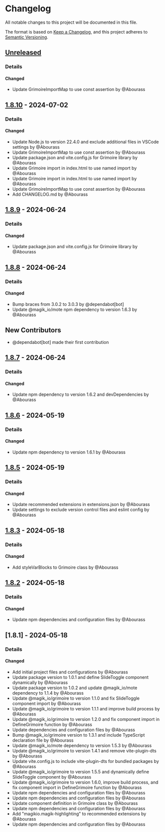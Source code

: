 # Changelog

All notable changes to this project will be documented in this file.

The format is based on [Keep a Changelog](https://keepachangelog.com/en/1.0.0/),
and this project adheres to [Semantic Versioning](https://semver.org/spec/v2.0.0.html).

## [Unreleased]
### Details
#### Changed
- Update GrimoireImportMap to use const assertion by @Abourass

## [1.8.10] - 2024-07-02
### Details
#### Changed
- Update Node.js to version 22.4.0 and exclude additional files in VSCode settings by @Abourass
- Update GrimoireImportMap to use const assertion by @Abourass
- Update package.json and vite.config.js for Grimoire library by @Abourass
- Update Grimoire import in index.html to use named import by @Abourass
- Update Grimoire import in index.html to use named import by @Abourass
- Update GrimoireImportMap to use const assertion by @Abourass
- Add CHANGELOG.md by @Abourass

## [1.8.9] - 2024-06-24
### Details
#### Changed
- Update package.json and vite.config.js for Grimoire library by @Abourass

## [1.8.8] - 2024-06-24
### Details
#### Changed
- Bump braces from 3.0.2 to 3.0.3 by @dependabot[bot]
- Update @magik_io/mote npm dependency to version 1.6.3 by @Abourass

## New Contributors
* @dependabot[bot] made their first contribution
## [1.8.7] - 2024-06-24
### Details
#### Changed
- Update npm dependency to version 1.6.2 and devDependencies by @Abourass

## [1.8.6] - 2024-05-19
### Details
#### Changed
- Update npm dependency to version 1.6.1 by @Abourass

## [1.8.5] - 2024-05-19
### Details
#### Changed
- Update recommended extensions in extensions.json by @Abourass
- Update settings to exclude version control files and eslint config by @Abourass

## [1.8.3] - 2024-05-18
### Details
#### Changed
- Add styleVarBlocks to Grimoire class by @Abourass

## [1.8.2] - 2024-05-18
### Details
#### Changed
- Update npm dependencies and configuration files by @Abourass

## [1.8.1] - 2024-05-18
### Details
#### Changed
- Add initial project files and configurations by @Abourass
- Update package version to 1.0.1 and define SlideToggle component dynamically by @Abourass
- Update package version to 1.0.2 and update @magik_io/mote dependency to 1.1.4 by @Abourass
- Update @magik_io/grimoire to version 1.1.0 and fix SlideToggle component import by @Abourass
- Update @magik_io/grimoire to version 1.1.1 and improve build process by @Abourass
- Update @magik_io/grimoire to version 1.2.0 and fix component import in DefineGrimoire function by @Abourass
- Update dependencies and configuration files by @Abourass
- Bump @magik_io/grimoire version to 1.3.1 and include TypeScript declaration file by @Abourass
- Update @magik_io/mote dependency to version 1.5.3 by @Abourass
- Update @magik_io/grimoire to version 1.4.1 and remove vite-plugin-dts by @Abourass
- Update vite.config.js to include vite-plugin-dts for bundled packages by @Abourass
- Update @magik_io/grimoire to version 1.5.5 and dynamically define SlideToggle component by @Abourass
- Update @magik_io/grimoire to version 1.6.0, improve build process, and fix component import in DefineGrimoire function by @Abourass
- Update npm dependencies and configuration files by @Abourass
- Update npm dependencies and configuration files by @Abourass
- Update component definition in Grimoire class by @Abourass
- Update npm dependencies and configuration files by @Abourass
- Add "magikio.magik-highlighting" to recommended extensions by @Abourass
- Update npm dependencies and configuration files by @Abourass

[unreleased]: https://github.com/MagikIO/grimoire/compare/v1.8.10..HEAD
[1.8.10]: https://github.com/MagikIO/grimoire/compare/v1.8.9..v1.8.10
[1.8.9]: https://github.com/MagikIO/grimoire/compare/v1.8.8..v1.8.9
[1.8.8]: https://github.com/MagikIO/grimoire/compare/v1.8.7..v1.8.8
[1.8.7]: https://github.com/MagikIO/grimoire/compare/v1.8.6..v1.8.7
[1.8.6]: https://github.com/MagikIO/grimoire/compare/v1.8.5..v1.8.6
[1.8.5]: https://github.com/MagikIO/grimoire/compare/v1.8.4..v1.8.5
[1.8.3]: https://github.com/MagikIO/grimoire/compare/v1.8.2..v1.8.3
[1.8.2]: https://github.com/MagikIO/grimoire/compare/v1.8.1..v1.8.2

<!-- generated by git-cliff -->
